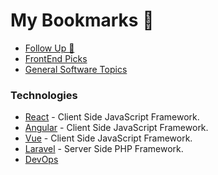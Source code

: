 # My Bookmarks 🔗


- [Follow Up 📌](FollowUp.md)
- [FrontEnd Picks](FrontEnd.md)
- [General Software Topics](General.md)

### Technologies

- [React](technologies/react.md) - Client Side JavaScript Framework.
- [Angular](technologies/angular.md) - Client Side JavaScript Framework.
- [Vue](technologies/vue.md) - Client Side JavaScript Framework.
- [Laravel](technologies/laravel.md) - Server Side PHP Framework.
- [DevOps](technologies/devops.md)

